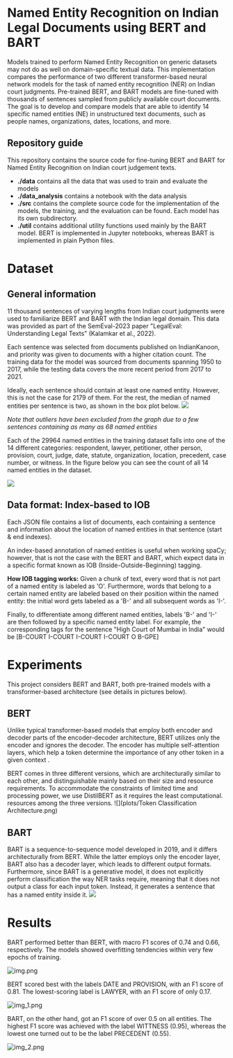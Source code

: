 # Named Entity Recognition on Indian Legal Documents using BERT and BART
Models trained to perform Named Entity Recognition on generic datasets may not do as well on domain-specific textual data. This implementation compares the performance of two different transformer-based neural network models for the task of named entity recognition (NER) on Indian court judgments. Pre-trained BERT, and BART models are fine-tuned with thousands of sentences sampled from publicly available court documents. The goal is to develop and compare models that are able to identify 14 specific named entities (NE) in unstructured text documents, such as people names, organizations, dates, locations, and more.
    
## Repository guide
This repository contains the source code for fine-tuning BERT and BART for Named Entity Recognition on Indian court judgement texts.

- **./data** contains all the data that was used to train and evaluate the models
- **./data_analysis** contains a notebook with the data analysis
- **./src** contains the complete source code for the implementation of the models, the training, and the evaluation can be found. Each model has its own subdirectory. 
- **./util** contains additional utility functions used mainly by the BART model. BERT is implemented in Jupyter notebooks, whereas BART is implemented in plain Python files.

# Dataset
## General information
11 thousand sentences of varying lengths from Indian court judgments were used to familiarize BERT and BART with the Indian legal domain. This data was provided as part of the SemEval-2023 paper "LegalEval: Understanding Legal Texts" (Kalamkar et al., 2022).

Each sentence was selected from documents published on IndianKanoon, and priority was given to documents with a higher citation count. The training data for the model was sourced from documents spanning 1950 to 2017, while the testing data covers the more recent period from 2017 to 2021.

Ideally, each sentence should contain at least one named entity. However, this is not the case for 2179 of them. For the rest, the median of named entities per sentence is two, as shown in the box plot below.
![](plots/named_entities.png)

_Note that outliers have been excluded from the graph due to a few sentences containing as many as 68 named entities_

Each of the 29964 named entities in the training dataset falls into one of the 14 different categories:  respondent, lawyer, petitioner, other person, provision, court, judge, date, statute, organization, location, precedent, case number, or witness. In the figure below you can see the count of all 14 named entities in the dataset.

![](plots/all_labels.png)

## Data format: Index-based to IOB
Each JSON file contains a list of documents, each containing a sentence and information about the location of named entities in that sentence (start & end indexes).

An index-based annotation of named entities is useful when working spaCy; however, that is not the case with the BERT and BART, which expect data in a specific format known as IOB (Inside-Outside-Beginning) tagging.

**How IOB tagging works:** Given a chunk of text, every word that is not part of a named entity is labeled as 'O'. Furthermore, words that belong to a certain named entity are labeled based on their position within the named entity: the initial word gets labeled as a 'B-' and all subsequent words as 'I-'. 

Finally, to differentiate among different named entities, labels 'B-' and 'I-' are then followed by a specific named entity label. For example, the corresponding tags for the sentence "High Court of Mumbai in India" would be [B-COURT I-COURT I-COURT I-COURT O B-GPE]

# Experiments
This project considers BERT and BART, both pre-trained models with a transformer-based architecture (see details in pictures below).

## BERT

Unlike typical transformer-based models that employ both encoder and decoder parts of the encoder-decoder architecture, BERT utilizes only the encoder and ignores the decoder. The encoder has multiple self-attention layers, which help a token determine the importance of any other token in a given context .

BERT comes in three different versions, which are architecturally similar to each other, and distinguishable mainly based on their size and resource requirements. To accommodate the constraints of limited time and processing power, we use DistilBERT as it requires the least computational. resources among the three versions.
![](plots/Token Classification Architecture.png)

## BART
BART is a sequence-to-sequence model developed in 2019, and it differs architecturally from BERT. While the latter employs only the encoder layer, BART also has a decoder layer, which leads to different output formats.
Furthermore, since BART is a generative model, it does not explicitly perform classification the way NER tasks require, meaning that it does not output a class for each input token. Instead, it generates a sentence that has a named entity inside it.
![](plots/SeqToSqeModelArchitecture.png)

# Results
BART performed better than BERT, with macro F1 scores of 0.74 and 0.66, respectively. The models showed overfitting tendencies within very few epochs of training.

![img.png](plots/img.png)

BERT scored best with the labels DATE and PROVISION, with an F1 score of 0.81. The lowest-scoring label is LAWYER, with an F1 score of only 0.17. 

![img_1.png](plots/img_1.png)

BART, on the other hand, got an F1 score of over 0.5 on all entities. The highest F1 score was achieved with the label WITTNESS (0.95), whereas the lowest one turned out to be the label PRECEDENT (0.55).

![img_2.png](plots/img_2.png)
